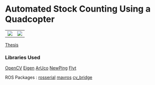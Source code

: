 # Automated Stock Counting Using a Quadcopter

<table border="0" cellspacing="10">
  <tr>
    <td><img src="https://github.com/karnikram/warehouse-quadcopter/blob/master/images/FrontView.jpg"/></td>
    <td><img src="https://github.com/karnikram/warehouse-quadcopter/blob/master/images/FrontView.jpg"/></td>
  </tr>
</table>

[Thesis](http://karnikram.info/papers/thesis.pdf)


### Libraries Used
[OpenCV](https://github.com/opencv/opencv)
[Eigen](http://eigen.tuxfamily.org/)
[ArUco](https://www.uco.es/investiga/grupos/ava/node/26)
[NewPing](https://github.com/PaulStoffregen/NewPing)
[Flyt](http://docs.flytbase.com/)

ROS Packages : 
[rosserial](http://wiki.ros.org/rosserial)
[mavros](http://wiki.ros.org/mavros)
[cv_bridge](http://wiki.ros.org/cv_bridge)
